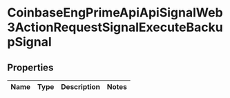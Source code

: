 
# CoinbaseEngPrimeApiApiSignalWeb3ActionRequestSignalExecuteBackupSignal

## Properties
Name | Type | Description | Notes
------------ | ------------- | ------------- | -------------



